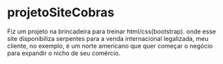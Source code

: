 # projetoSiteCobras
Fiz um projeto na brincadeira para treinar html/css(bootstrap). onde esse site disponibiliza serpentes para a venda internacional legalizada, meu cliente, no exemplo, é um norte americano que quer começar o negócio para expandir o nicho de seu comércio.
